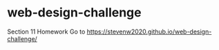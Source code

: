# web-design-challenge
Section 11 Homework
Go to https://stevenw2020.github.io/web-design-challenge/
